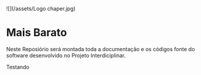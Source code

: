 ![](/assets/Logo chaper.jpg)

# Mais Barato

Neste Reposiório será montada toda a documentação e os códigos fonte do software desenvolvido no Projeto Interdiciplinar.

Testando 
